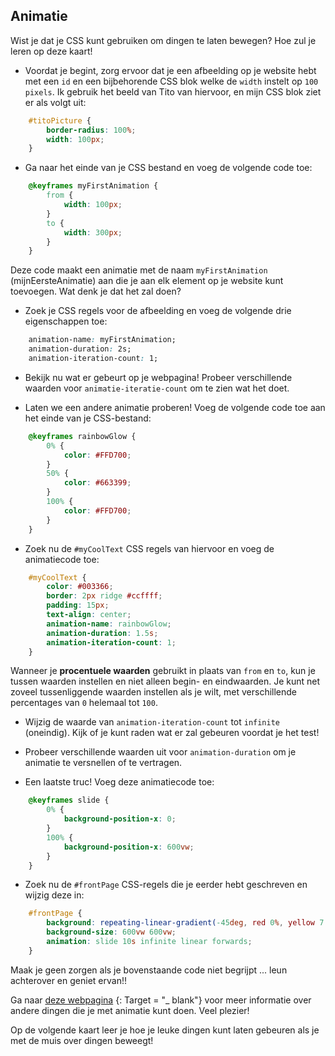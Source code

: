 ## Animatie

Wist je dat je CSS kunt gebruiken om dingen te laten bewegen? Hoe zul je leren op deze kaart!

+ Voordat je begint, zorg ervoor dat je een afbeelding op je website hebt met een `id` en een bijbehorende CSS blok welke de `width` instelt op `100 pixels`. Ik gebruik het beeld van Tito van hiervoor, en mijn CSS blok ziet er als volgt uit:

```css
    #titoPicture {
        border-radius: 100%;
        width: 100px;
    }
```

+ Ga naar het einde van je CSS bestand en voeg de volgende code toe:

```css
    @keyframes myFirstAnimation {
        from {
            width: 100px;
        }
        to {
            width: 300px;
        }
    }
```

Deze code maakt een animatie met de naam `myFirstAnimation` (mijnEersteAnimatie) aan die je aan elk element op je website kunt toevoegen. Wat denk je dat het zal doen?

+ Zoek je CSS regels voor de afbeelding en voeg de volgende drie eigenschappen toe:

```css
    animation-name: myFirstAnimation;
    animation-duration: 2s;
    animation-iteration-count: 1;
```

+ Bekijk nu wat er gebeurt op je webpagina! Probeer verschillende waarden voor `animatie-iteratie-count` om te zien wat het doet.

+ Laten we een andere animatie proberen! Voeg de volgende code toe aan het einde van je CSS-bestand:

```css
    @keyframes rainbowGlow {
        0% {
            color: #FFD700;
        }
        50% {
            color: #663399;
        }
        100% {
            color: #FFD700;
        }
    }
```

+ Zoek nu de `#myCoolText` CSS regels van hiervoor en voeg de animatiecode toe:

```css
    #myCoolText {        
        color: #003366;
        border: 2px ridge #ccffff;
        padding: 15px;
        text-align: center;
        animation-name: rainbowGlow;
        animation-duration: 1.5s;
        animation-iteration-count: 1;
    }
```

Wanneer je **procentuele waarden** gebruikt in plaats van `from` en `to`, kun je tussen waarden instellen en niet alleen begin- en eindwaarden. Je kunt net zoveel tussenliggende waarden instellen als je wilt, met verschillende percentages van `0` helemaal tot `100`.

+ Wijzig de waarde van `animation-iteration-count` tot `infinite` (oneindig). Kijk of je kunt raden wat er zal gebeuren voordat je het test!

+ Probeer verschillende waarden uit voor `animation-duration` om je animatie te versnellen of te vertragen.

+ Een laatste truc! Voeg deze animatiecode toe:

```css
    @keyframes slide {
        0% {
            background-position-x: 0;
        }
        100% {
            background-position-x: 600vw;
        }
    }
```

+ Zoek nu de `#frontPage` CSS-regels die je eerder hebt geschreven en wijzig deze in:

```css
    #frontPage {
        background: repeating-linear-gradient(-45deg, red 0%, yellow 7.14%, lime 14.28%, cyan 21.42%, cyan 28.56%, blue 35.7%, magenta 42.84%, red 50%);
        background-size: 600vw 600vw;
        animation: slide 10s infinite linear forwards;
    }
```

Maak je geen zorgen als je bovenstaande code niet begrijpt ... leun achterover en geniet ervan!!

Ga naar [deze webpagina](http://dojo.soy/html2-css-animation) {: Target = "_ blank"} voor meer informatie over andere dingen die je met animatie kunt doen. Veel plezier!

Op de volgende kaart leer je hoe je leuke dingen kunt laten gebeuren als je met de muis over dingen beweegt!